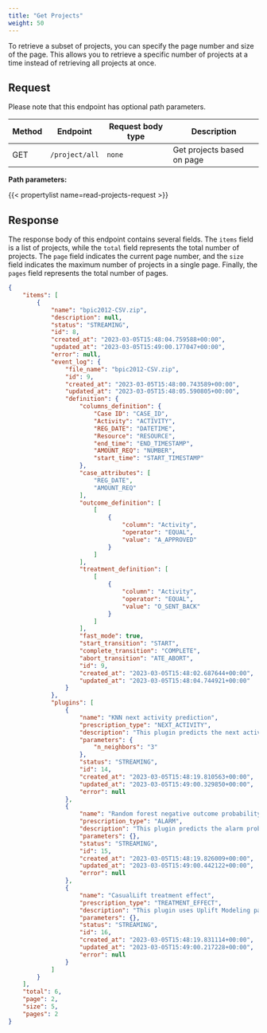 ```yaml
---
title: "Get Projects"
weight: 50
---
```


To retrieve a subset of projects, you can specify the page number and size of the page. This allows you to retrieve a specific number of projects at a time instead of retrieving all projects at once.

## Request

Please note that this endpoint has optional path parameters.

| Method | Endpoint | Request body type | Description |
| ------ | -------- | ----------------- | ----------- |
| GET | `/project/all` | `none` | Get projects based on page |

**Path parameters:**

{{< propertylist name=read-projects-request >}}

## Response

The response body of this endpoint contains several fields. The `items` field is a list of projects, while the `total` field represents the total number of projects. The `page` field indicates the current page number, and the `size` field indicates the maximum number of projects in a single page. Finally, the `pages` field represents the total number of pages.

```json
{
    "items": [
        {
            "name": "bpic2012-CSV.zip",
            "description": null,
            "status": "STREAMING",
            "id": 8,
            "created_at": "2023-03-05T15:48:04.759588+00:00",
            "updated_at": "2023-03-05T15:49:00.177047+00:00",
            "error": null,
            "event_log": {
                "file_name": "bpic2012-CSV.zip",
                "id": 9,
                "created_at": "2023-03-05T15:48:00.743589+00:00",
                "updated_at": "2023-03-05T15:48:05.590805+00:00",
                "definition": {
                    "columns_definition": {
                        "Case ID": "CASE_ID",
                        "Activity": "ACTIVITY",
                        "REG_DATE": "DATETIME",
                        "Resource": "RESOURCE",
                        "end_time": "END_TIMESTAMP",
                        "AMOUNT_REQ": "NUMBER",
                        "start_time": "START_TIMESTAMP"
                    },
                    "case_attributes": [
                        "REG_DATE",
                        "AMOUNT_REQ"
                    ],
                    "outcome_definition": [
                        [
                            {
                                "column": "Activity",
                                "operator": "EQUAL",
                                "value": "A_APPROVED"
                            }
                        ]
                    ],
                    "treatment_definition": [
                        [
                            {
                                "column": "Activity",
                                "operator": "EQUAL",
                                "value": "O_SENT_BACK"
                            }
                        ]
                    ],
                    "fast_mode": true,
                    "start_transition": "START",
                    "complete_transition": "COMPLETE",
                    "abort_transition": "ATE_ABORT",
                    "id": 9,
                    "created_at": "2023-03-05T15:48:02.687644+00:00",
                    "updated_at": "2023-03-05T15:48:04.744921+00:00"
                }
            },
            "plugins": [
                {
                    "name": "KNN next activity prediction",
                    "prescription_type": "NEXT_ACTIVITY",
                    "description": "This plugin predicts the next activity based on the KNN algorithm.",
                    "parameters": {
                        "n_neighbors": "3"
                    },
                    "status": "STREAMING",
                    "id": 14,
                    "created_at": "2023-03-05T15:48:19.810563+00:00",
                    "updated_at": "2023-03-05T15:49:00.329850+00:00",
                    "error": null
                },
                {
                    "name": "Random forest negative outcome probability",
                    "prescription_type": "ALARM",
                    "description": "This plugin predicts the alarm probability based on the random forest algorithm.",
                    "parameters": {},
                    "status": "STREAMING",
                    "id": 15,
                    "created_at": "2023-03-05T15:48:19.826009+00:00",
                    "updated_at": "2023-03-05T15:49:00.442122+00:00",
                    "error": null
                },
                {
                    "name": "CasualLift treatment effect",
                    "prescription_type": "TREATMENT_EFFECT",
                    "description": "This plugin uses Uplift Modeling package CasualLift to get the CATE and probability of outcome if treatment is applied or not",
                    "parameters": {},
                    "status": "STREAMING",
                    "id": 16,
                    "created_at": "2023-03-05T15:48:19.831114+00:00",
                    "updated_at": "2023-03-05T15:49:00.217228+00:00",
                    "error": null
                }
            ]
        }
    ],
    "total": 6,
    "page": 2,
    "size": 5,
    "pages": 2
}
```